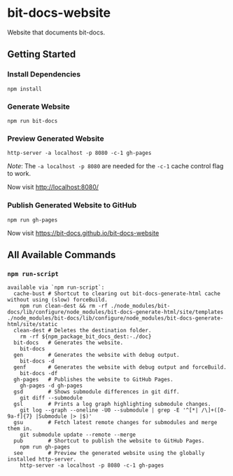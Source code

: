 # bit-docs-website

Website that documents bit-docs.

## Getting Started

### Install Dependencies

```shell
npm install
```

### Generate Website

```shell
npm run bit-docs
```

### Preview Generated Website

```shell
http-server -a localhost -p 8080 -c-1 gh-pages
```

_Note_: The `-a localhost -p 8080` are needed for the `-c-1` cache control flag to work.

Now visit <http://localhost:8080/>

### Publish Generated Website to GitHub

```shell
npm run gh-pages
```

Now visit <https://bit-docs.github.io/bit-docs-website>

## All Available Commands

### `npm run-script`

```shell
available via `npm run-script`:
  cache-bust # Shortcut to clearing out bit-docs-generate-html cache without using (slow) forceBuild.
    npm run clean-dest && rm -rf ./node_modules/bit-docs/lib/configure/node_modules/bit-docs-generate-html/site/templates ./node_modules/bit-docs/lib/configure/node_modules/bit-docs-generate-html/site/static
  clean-dest # Deletes the destination folder.
    rm -rf ${npm_package_bit_docs_dest:-./doc}
  bit-docs   # Generates the website.
    bit-docs
  gen        # Generates the website with debug output.
    bit-docs -d
  genf       # Generates the website with debug output and forceBuild.
    bit-docs -df
  gh-pages   # Publishes the website to GitHub Pages.
    gh-pages -d gh-pages
  gsd        # Shows submodule differences in git diff.
    git diff --submodule
  gsl        # Prints a log graph highlighting submodule changes.
    git log --graph --oneline -U0 --submodule | grep -E '^[*| /\]+([0-9a-f]{7} |Submodule |> |$)'
  gsu        # Fetch latest remote changes for submodules and merge them in.
    git submodule update --remote --merge
  pub        # Shortcut to publish the website to GitHub Pages.
    npm run gh-pages
  see        # Preview the generated website using the globally installed http-server.
    http-server -a localhost -p 8080 -c-1 gh-pages
```
